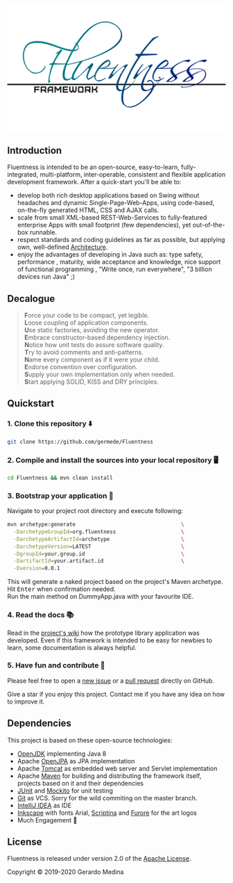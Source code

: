 ![Fluentness logo](framework/src/main/resources/art/logo.png?raw=true "Fluentness logo")

## Introduction
Fluentness is intended to be an open-source, easy-to-learn, fully-integrated, 
multi-platform, inter-operable, consistent and flexible 
application development framework. After a quick-start you'll be able to:
* develop both rich desktop applications based on Swing without headaches and 
dynamic Single-Page-Web-Apps, using code-based, on-the-fly generated HTML, CSS and AJAX calls. 
* scale from small XML-based REST-Web-Services to fully-featured enterprise Apps 
with small footprint (few dependencies), yet out-of-the-box runnable.
* respect standards and coding guidelines as far as possible, but applying own, 
well-defined [Architecture](https://github.com/germede/Fluentness/wiki/Architecture).
* enjoy the advantages of developing in Java such as: type safety, performance
, maturity, wide acceptance and knowledge, nice support of functional programming
, "Write once, run everywhere", "3 billion devices run Java" ;) 

## Decalogue

>**F**orce your code to be compact, yet legible.  
>**L**oose coupling of application components.  
>**U**se static factories, avoiding the new operator.  
>**E**mbrace constructor-based dependency injection.  
>**N**otice how unit tests do assure software quality.    
>**T**ry to avoid comments and anti-patterns.  
>**N**ame every component as if it were your child.    
>**E**ndorse convention over configuration.  
>**S**upply your own implementation only when needed.    
>**S**tart applying SOLID, KISS and DRY principles.

## Quickstart

### 1. Clone this repository :arrow_down:
```bash
git clone https://github.com/germede/Fluentness
```

### 2. Compile and install the sources into your local repository :desktop_computer:
```bash
cd Fluentness && mvn clean install
```

### 3. Bootstrap your application :rocket:
Navigate to your project root directory and execute following:
```bash
mvn archetype:generate                                  \
  -DarchetypeGroupId=org.fluentness                     \
  -DarchetypeArtifactId=archetype                       \
  -DarchetypeVersion=LATEST                             \
  -DgroupId=your.group.id                               \
  -DartifactId=your.artifact.id                         \
  -Dversion=0.0.1
```
This will generate a naked project based on the project's Maven archetype.
Hit <kbd>Enter</kbd> when confirmation needed.    
Run the main method on DummyApp.java with your favourite IDE.  

### 4. Read the docs :books:
Read in the [project's wiki](https://github.com/germede/Fluentness/wiki) how the prototype library application was developed. 
Even if this framework is intended to be easy for newbies to learn, some documentation is always helpful.  

### 5. Have fun and contribute :busts_in_silhouette:
Please feel free to open a [new issue](https://github.com/germede/Fluentness/issues/new) 
or a [pull request](https://github.com/germede/Fluentness/compare) directly on GitHub.  

Give a star if you enjoy this project. Contact me if you have any idea on how to improve it.

## Dependencies
This project is based on these open-source technologies:
- [OpenJDK](https://openjdk.java.net/) implementing Java 8 
- Apache [OpenJPA](http://openjpa.apache.org/) as JPA implementation
- Apache [Tomcat](http://tomcat.apache.org/) as embedded web server and Servlet implementation
- Apache [Maven](https://maven.apache.org/) for building and distributing the framework itself, projects based on it and their dependencies
- [JUnit](https://junit.org/junit4/) and [Mockito](https://site.mockito.org/) for unit testing
- [Git](https://git-scm.com/) as VCS. Sorry for the wild commiting on the master branch.
- [IntelliJ IDEA](https://www.jetbrains.com/idea/) as IDE
- [Inkscape](https://inkscape.org/) with fonts Arial, [Scriptina](https://www.fontsquirrel.com/fonts/scriptina) and [Furore](https://www.fontsquirrel.com/fonts/furore) for the art logos
- Much Engagement :muscle:

## License
Fluentness is released under version 2.0 of the [Apache License](https://www.apache.org/licenses/LICENSE-2.0).

Copyright © 2019-2020 Gerardo Medina
